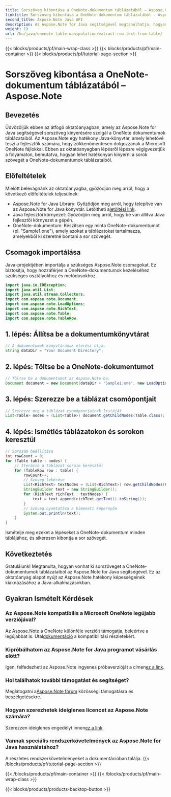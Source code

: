 ```yaml
---
title: Sorszöveg kibontása a OneNote-dokumentum táblázatából – Aspose.Note
linktitle: Sorszöveg kibontása a OneNote-dokumentum táblázatából – Aspose.Note
second_title: Aspose.Note Java API
description: Az Aspose.Note for Java segítségével megtanulhatja, hogyan bontsa ki könnyedén sorszövegeket OneNote-táblázatokból. Kövesse lépésenkénti útmutatónkat a zökkenőmentes integráció érdekében.
weight: 13
url: /hu/java/onenote-table-manipulation/extract-row-text-from-table/
---
```


{{< blocks/products/pf/main-wrap-class >}}
{{< blocks/products/pf/main-container >}}
{{< blocks/products/pf/tutorial-page-section >}}

# Sorszöveg kibontása a OneNote-dokumentum táblázatából – Aspose.Note

## Bevezetés
Üdvözöljük ebben az átfogó oktatóanyagban, amely az Aspose.Note for Java segítségével sorszöveg kinyerésére szolgál a OneNote dokumentumok táblázataiból. Az Aspose.Note egy hatékony Java-könyvtár, amely lehetővé teszi a fejlesztők számára, hogy zökkenőmentesen dolgozzanak a Microsoft OneNote fájlokkal. Ebben az oktatóanyagban lépésről lépésre végigvezetjük a folyamaton, bemutatva, hogyan lehet hatékonyan kinyerni a sorok szövegét a OneNote-dokumentumok táblázataiból.
## Előfeltételek
Mielőtt belevágnánk az oktatóanyagba, győződjön meg arról, hogy a következő előfeltételek teljesülnek:
-  Aspose.Note for Java Library: Győződjön meg arról, hogy telepítve van az Aspose.Note for Java könyvtár. Letöltheti a[letöltési link](https://releases.aspose.com/note/java/).
- Java fejlesztői környezet: Győződjön meg arról, hogy be van állítva Java fejlesztői környezet a gépén.
- OneNote-dokumentum: Készítsen egy minta OneNote-dokumentumot (pl. "Sample1.one"), amely azokat a táblázatokat tartalmazza, amelyekből ki szeretné bontani a sor szövegét.
## Csomagok importálása
Java-projektjében importálja a szükséges Aspose.Note csomagokat. Ez biztosítja, hogy hozzáférjen a OneNote-dokumentumok kezeléséhez szükséges osztályokhoz és metódusokhoz.
```java
import java.io.IOException;
import java.util.List;
import java.util.stream.Collectors;
import com.aspose.note.Document;
import com.aspose.note.LoadOptions;
import com.aspose.note.RichText;
import com.aspose.note.Table;
import com.aspose.note.TableRow;
```
## 1. lépés: Állítsa be a dokumentumkönyvtárat
```java
// A dokumentumok könyvtárának elérési útja.
String dataDir = "Your Document Directory";
```
## 2. lépés: Töltse be a OneNote-dokumentumot
```java
// Töltse be a dokumentumot az Aspose.Note-ba.
Document document = new Document(dataDir + "Sample1.one", new LoadOptions());
```
## 3. lépés: Szerezze be a táblázat csomópontjait
```java
// Szerezze meg a táblázat csomópontjainak listáját
List<Table> nodes = (List<Table>) document.getChildNodes(Table.class);
```
## 4. lépés: Ismétlés táblázatokon és sorokon keresztül
```java
// Sorszám beállítása
int rowCount = 0;
for (Table table : nodes) {
    // Iteráció a táblázat sorain keresztül
    for (TableRow row : table) {
        rowCount++;
        // Szöveg lekérése
        List<RichText> textNodes = (List<RichText>) row.getChildNodes(RichText.class);
        StringBuilder text = new StringBuilder();
        for (RichText richText : textNodes) {
            text = text.append(richText.getText().toString());
        }
        // Szöveg nyomtatása a kimeneti képernyőn
        System.out.println(text);
    }
}
```
Ismételje meg ezeket a lépéseket a OneNote-dokumentum minden táblájához, és sikeresen kibontja a sor szövegét.
## Következtetés
Gratulálunk! Megtanulta, hogyan vonhat ki sorszöveget a OneNote-dokumentumok táblázataiból az Aspose.Note for Java segítségével. Ez az oktatóanyag alapot nyújt az Aspose.Note hatékony képességeinek kiaknázásához a Java-alkalmazásokban.
## Gyakran Ismételt Kérdések
### Az Aspose.Note kompatibilis a Microsoft OneNote legújabb verziójával?
 Az Aspose.Note a OneNote különféle verzióit támogatja, beleértve a legújabbat is. Utal[dokumentáció](https://reference.aspose.com/note/java/) a kompatibilitási részletekért.
### Kipróbálhatom az Aspose.Note for Java programot vásárlás előtt?
Igen, felfedezheti az Aspose.Note ingyenes próbaverzióját a címen[ez a link](https://releases.aspose.com/).
### Hol találhatok további támogatást és segítséget?
 Meglátogatni a[Aspose.Note fórum](https://forum.aspose.com/c/note/28) közösségi támogatásra és beszélgetésekre.
### Hogyan szerezhetek ideiglenes licencet az Aspose.Note számára?
 Szerezzen ideiglenes engedélyt innen[ez a link](https://purchase.aspose.com/temporary-license/).
### Vannak speciális rendszerkövetelmények az Aspose.Note for Java használatához?
A részletes rendszerkövetelményeket a dokumentációban találja.
{{< /blocks/products/pf/tutorial-page-section >}}

{{< /blocks/products/pf/main-container >}}
{{< /blocks/products/pf/main-wrap-class >}}

{{< blocks/products/products-backtop-button >}}
